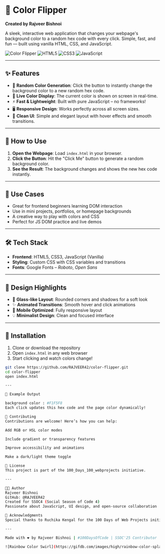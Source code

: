 # 🎨 Color Flipper

**Created by Rajveer Bishnoi**

A sleek, interactive web application that changes your webpage's background color to a random hex code with every click. Simple, fast, and fun — built using vanilla HTML, CSS, and JavaScript.

![Color Flipper](https://img.shields.io/badge/Color-Flipper-blueviolet?style=for-the-badge&logo=dropbox)
![HTML5](https://img.shields.io/badge/HTML5-E34F26?style=for-the-badge&logo=html5&logoColor=white)
![CSS3](https://img.shields.io/badge/CSS3-1572B6?style=for-the-badge&logo=css3&logoColor=white)
![JavaScript](https://img.shields.io/badge/JavaScript-F7DF1E?style=for-the-badge&logo=javascript&logoColor=black)

---

## ✨ Features

- 🎯 **Random Color Generation**: Click the button to instantly change the background color to a new random hex code.
- 🎨 **Live Color Display**: The current color is shown on screen in real-time.
- ⚡ **Fast & Lightweight**: Built with pure JavaScript – no frameworks!
- 🖥️ **Responsive Design**: Works perfectly across all screen sizes.
- 🧼 **Clean UI**: Simple and elegant layout with hover effects and smooth transitions.

---

## 🚀 How to Use

1. **Open the Webpage**: Load `index.html` in your browser.
2. **Click the Button**: Hit the "Click Me" button to generate a random background color.
3. **See the Result**: The background changes and shows the new hex code instantly.

---

## 🎯 Use Cases

- Great for frontend beginners learning DOM interaction  
- Use in mini projects, portfolios, or homepage backgrounds  
- A creative way to play with colors and CSS  
- Perfect for JS DOM practice and live demos  

---

## 🛠️ Tech Stack

- **Frontend**: HTML5, CSS3, JavaScript (Vanilla)
- **Styling**: Custom CSS with CSS variables and transitions
- **Fonts**: Google Fonts – *Roboto*, *Open Sans*

---

## 🎨 Design Highlights

- 🧊 **Glass-like Layout**: Rounded corners and shadows for a soft look
- ✨ **Animated Transitions**: Smooth hover and click animations
- 📱 **Mobile Optimized**: Fully responsive layout
- 💡 **Minimalist Design**: Clean and focused interface

---

## 🔧 Installation

1. Clone or download the repository
2. Open `index.html` in any web browser
3. Start clicking and watch colors change!

```bash
git clone https://github.com/RAJVEER42/color-flipper.git
cd color-flipper
open index.html

---

🧪 Example Output

background color : #F1F5F8
Each click updates this hex code and the page color dynamically!

🤝 Contributing
Contributions are welcome! Here’s how you can help:

Add RGB or HSL color modes

Include gradient or transparency features

Improve accessibility and animations

Make a dark/light theme toggle

📝 License
This project is part of the 100_Days_100_webprojects initiative.

--- 

👨‍💻 Author
Rajveer Bishnoi
GitHub: @RAJVEER42
Created for SSOC4 (Social Season of Code 4)
Passionate about JavaScript, UI design, and open-source collaboration

🙏 Acknowledgments
Special thanks to Ruchika Kengal for the 100 Days of Web Projects initiative

---

Made with ❤️ by Rajveer Bishnoi | #100DaysOfCode | SSOC'25 Contributor

![Rainbow Color Swirl](https://gifdb.com/images/high/rainbow-color-splash-trippy-animation-qf3s3v04tsnwxh1z.gif)




